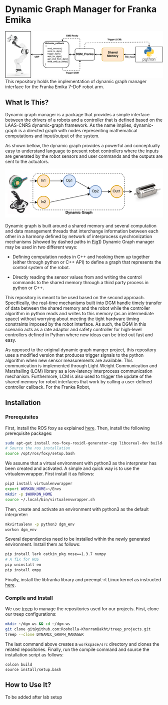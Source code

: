 # Dynamic Graph Manager for Franka Emika

![#DGM_Franka](doc/DGMFranka.drawio.png)
This repository holds the implementation of dynamic graph manager interface for the Franka Emika 7-DoF robot arm.

## What Is This?

Dynamic graph manager is a package that provides a simple interface between the drivers of a robots and a controller that is defined based on the LAAS-CNRS dynamic-graph framework. As the name implies, dynamic-graph is a directed graph with nodes representing mathematical computations and input/output of the system. 

As shown bellow, the dynamic graph provides a powerful and conceptually easy to understand language to present robot controllers where the inputs are generated by the robot sensors and user commands and the outputs are sent to the actuators. 

![DG_Conecept](doc/Dynamic-Graph.drawio.png)

Dynamic graph is built around a shared memory and several computation and data management threads that interchange information between each other in a harmony defined by network of interprocess synchronization mechanisms (showed by dashed paths in [Fig1](#DGM_Franka)) Dynamic Graph manager may be used in two different ways:

- Defining computation nodes in C++ and hooking them up together (either through python or C++ API) to define a graph that represents the control system of the robot. 

- Directly reading the sensor values from and writing the control commands to the shared memory through a third party process in python or C++. 



This repository is meant to be used based on the second approach. Specifically, the real-time mechanisms built into DGM handle timely transfer of data between the shared memory and the robot while the controller algorithm in python reads and writes to this memory (as an intermediate space) without worrying about meeting the tight hardware timing constraints imposed by the robot interface. As such, the DGM in this scenario acts as a rate adaptor and safety controller for high-level controllers defined in Python where new ideas can be tried out fast and easy. 

As opposed to the original dynamic graph manger project, this repository uses a modified version that produces trigger signals to the python algorithm when new sensor measurements are available. This communication is implemented through Light-Weight Communication and Marshalling (LCM) library as a low-latency interprocess communication mechanism. Furthermore, LCM is also used to trigger the update of the shared memory for robot interfaces that work by calling a user-defined controller callback. For the Franka Robot, 


## Installation

### Prerequisites

First, install the ROS foxy as explained [here](https://docs.ros.org/en/foxy/Installation.html). Then, install the following prerequisite packages:

```bash
sudo apt-get install ros-foxy-rosidl-generator-cpp libcereal-dev build-essential freeglut3 freeglut3-dev libedit-dev libtinyxml2-dev
# Source the ros installation
source /opt/ros/foxy/setup.bash 
```

We assume that a virtual environment with python3 as the interpreter has been created and activated. A simple and quick way is to use the virtualenvwrapper. First install it as follows:

```bash
pip3 install virtualenvwrapper
export WORKON_HOME=~/Envs
mkdir -p $WORKON_HOME
source ~/.local/bin/virtualenvwrapper.sh
```
Then, create and activate an environment with python3 as the default interpreter:

```bash
mkvirtualenv -p python3 dgm_env
workon dgm_env 
```

Several dependencies need to be installed within the newly generated environment. Install them as follows:

```bash
pip install lark catkin_pkg nose==1.3.7 numpy
# A fix for ROS
pip uninstall em
pip install empy 
```

Finally, install the libfranka library and preempt-rt Linux kernel as instructed [here](https://frankaemika.github.io/docs/installation_linux.html). 

### Compile and Install

We use [treep](https://pypi.org/project/treep/) to manage the repositories used for our projects. First, clone our treep configurations:

```bash
mkdir ~/dgm-ws && cd ~/dgm-ws
git clone git@github.com:Rooholla-KhorramBakht/treep_projects.git
treep --clone DYNAMIC_GRAPH_MANAGER
```

The last command above creates a `workspace/src` directory and clones the related repositories. Finally, run the compile command and source the installation script as follows:

```
colcon build
source install/setup.bash
```
## How to Use It?

To be added after lab setup

